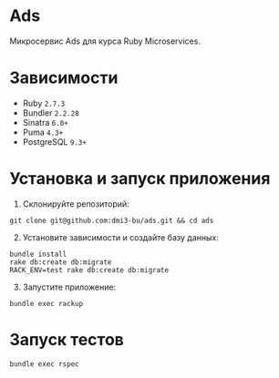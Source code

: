 # Ads

Микросервис Ads для курса Ruby Microservices.

# Зависимости

- Ruby `2.7.3`
- Bundler `2.2.28`
- Sinatra `6.0+`
- Puma `4.3+`
- PostgreSQL `9.3+`

# Установка и запуск приложения

1. Склонируйте репозиторий:

```
git clone git@github.com:dmi3-bu/ads.git && cd ads
```

2. Установите зависимости и создайте базу данных:

```
bundle install
rake db:create db:migrate
RACK_ENV=test rake db:create db:migrate
```

3. Запустите приложение:

```
bundle exec rackup
```

# Запуск тестов

```
bundle exec rspec
```
